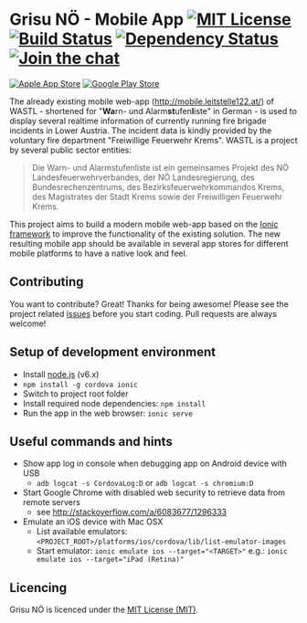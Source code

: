 Grisu NÖ - Mobile App [![MIT License][license-image]][license-url] [![Build Status][travis-image]][travis-url] [![Dependency Status][david-image]][david-url] [![Join the chat][chat-image]][chat-url]
============

[![Apple App Store][app-store-image]][app-store-url] [![Google Play Store][play-store-image]][play-store-url]

The already existing mobile web-app (http://mobile.leitstelle122.at/) of WASTL - shortened for "<strong>Wa</strong>rn- und
Alarm<strong>st</strong>ufen<strong>l</strong>iste" in German - is used to display several realtime information of currently running fire
brigade incidents in Lower Austria. The incident data is kindly provided by the voluntary fire department "Freiwillige Feuerwehr Krems".
WASTL is a project by several public sector entities:

> Die Warn- und Alarmstufenliste ist ein gemeinsames Projekt des NÖ Landesfeuerwehrverbandes, der NÖ Landesregierung, des
Bundesrechenzentrums, des Bezirksfeuerwehrkommandos Krems, des Magistrates der Stadt Krems sowie der Freiwilligen Feuerwehr Krems.

This project aims to build a modern mobile web-app based on the [Ionic framework](http://ionicframework.com/) to improve the functionality
of the existing solution. The new resulting mobile app should be available in several app stores for different mobile platforms to have a
native look and feel.

Contributing
------------

You want to contribute? Great! Thanks for being awesome! Please see the project related
[issues](https://github.com/Grisu-NOE/mobile-app/issues) before you start coding. Pull requests are always welcome!

## Setup of development environment

- Install [node.js](http://nodejs.org/) (v6.x)
- `npm install -g cordova ionic`
- Switch to project root folder
- Install required node dependencies: `npm install`
- Run the app in the web browser: `ionic serve`

## Useful commands and hints
- Show app log in console when debugging app on Android device with USB
  - `adb logcat -s CordovaLog:D` or `adb logcat -s chromium:D`
- Start Google Chrome with disabled web security to retrieve data from remote servers
  - see http://stackoverflow.com/a/6083677/1296333
- Emulate an iOS device with Mac OSX
  - List available emulators: `<PROJECT_ROOT>/platforms/ios/cordova/lib/list-emulator-images`
  - Start emulator: `ionic emulate ios --target="<TARGET>"` e.g.: `ionic emulate ios --target="iPad (Retina)"`

Licencing
---------

Grisu NÖ is licenced under the [MIT License (MIT)](LICENSE).

[license-image]: http://img.shields.io/badge/license-MIT-blue.svg?style=flat
[license-url]: LICENSE

[travis-url]: https://travis-ci.org/Grisu-NOE/mobile-app
[travis-image]: https://travis-ci.org/Grisu-NOE/mobile-app.svg?branch=master

[david-url]: https://david-dm.org/Grisu-NOE/mobile-app
[david-image]: https://david-dm.org/Grisu-NOE/mobile-app.svg

[chat-image]: https://badges.gitter.im/Join%20Chat.svg
[chat-url]: https://gitter.im/Grisu-NOE/mobile-app?utm_source=badge&utm_medium=badge&utm_campaign=pr-badge&utm_content=badge

[app-store-url]: https://itunes.apple.com/at/app/grisu-no-feuerwehr-wastl/id961696829?mt=8&uo=4
[app-store-image]: http://cust234.vereinsmeier.com/files/img/Grisu-NOe/app-store.png

[play-store-url]: https://play.google.com/store/apps/details?id=at.lex.grisu.noe
[play-store-image]: http://cust234.vereinsmeier.com/files/img/Grisu-NOe/google-play.png
